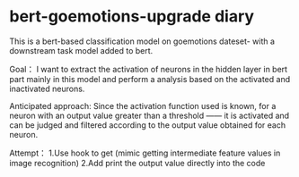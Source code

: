 # bert-goemotions-upgrade diary

This is a bert-based classification model on goemotions dateset- with a downstream task model added to bert.

Goal： 
I want to extract the activation of neurons in the hidden layer in bert part mainly in this model and perform a analysis based on the activated and inactivated neurons.

Anticipated approach: 
Since the activation function used is known, for a neuron with an output value greater than a threshold —— it is activated and can be judged and filtered according to the output value obtained for each neuron.

Attempt：
1.Use hook to get (mimic getting intermediate feature values in image recognition)
2.Add print the output value directly into the code
